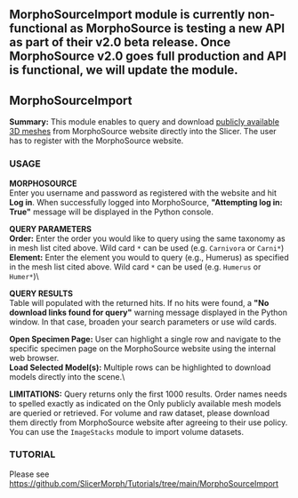 ## MorphoSourceImport module is currently non-functional as MorphoSource is testing a new API as part of their v2.0 beta release. Once MorphoSource v2.0 goes full production and API is functional, we will update the module.

## MorphoSourceImport
**Summary:** This module enables to query and download <a href="https://docs.google.com/spreadsheets/d/1fhdVv2JwvUJAC4dvSgKZi2pwSl7dPGaB-ksYsB64k4U/edit#gid=0"> publicly available 3D meshes</a> from MorphoSource website directly into the Slicer. The user has to register with the MorphoSource website. 

### USAGE

**MORPHOSOURCE**\
Enter you username and password as registered with the website and hit **Log in**. When successfully logged into MorphoSource, **"Attempting log in: True"** message will be displayed in the Python console.

**QUERY PARAMETERS**\
**Order:** Enter the order you would like to query using the same taxonomy as in mesh list cited above. Wild card `*` can be used (e.g. `Carnivora` or `Carni*`)\
**Element:** Enter the element you would to query (e.g., Humerus) as specified in the mesh list cited above. Wild card `*` can be used (e.g. `Humerus` or `Humer*`)\


**QUERY RESULTS**\
Table will populated with the returned hits. If no hits were found, a **"No download links found for query"** warning message displayed in the Python window. In that case, broaden your search parameters or use wild cards.

**Open Specimen Page:** User can highlight a single row and navigate to the specific specimen page on the MorphoSource website using the internal web browser.\
**Load Selected Model(s):** Multiple rows can be highlighted to download models directly into the scene.\ 


**LIMITATIONS:** Query returns only the first 1000 results. Order names needs to spelled exactly as indicated on the Only publicly available mesh models are queried or retrieved. For volume and raw dataset, please download them directly from MorphoSource website after agreeing to their use policy. You can use the `ImageStacks` module to import volume datasets.  

### TUTORIAL
Please see https://github.com/SlicerMorph/Tutorials/tree/main/MorphoSourceImport






